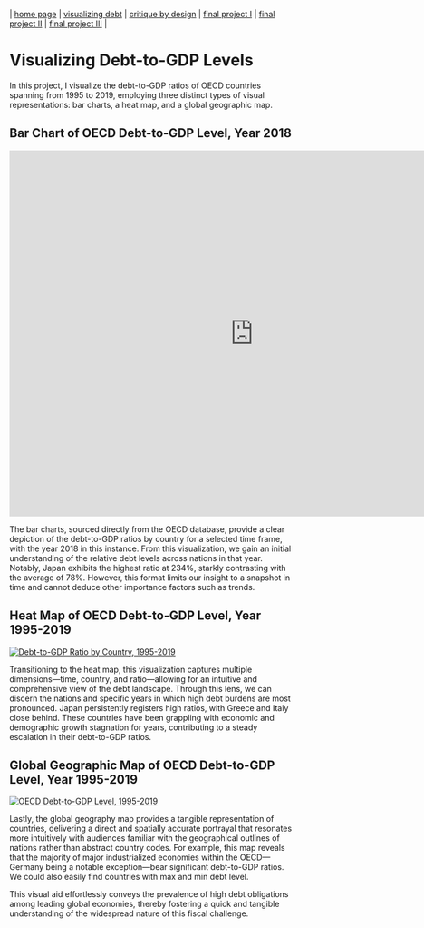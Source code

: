 | [home page](https://minkang20.github.io/tswd-portfolio-minkangl/) | [visualizing debt](visualizing-government-debt) | [critique by design](critique-by-design) | [final project I](final-project-part-one) | [final project II](final-project-part-two) | [final project III](final-project-part-three) |

# Visualizing Debt-to-GDP Levels

In this project, I visualize the debt-to-GDP ratios of OECD countries spanning from 1995 to 2019, employing three distinct types of visual representations: bar charts, a heat map, and a global geographic map.

## Bar Chart of OECD Debt-to-GDP Level, Year 2018
<iframe src="https://data.oecd.org/chart/7kqG" width="860" height="645" style="border: 0" mozallowfullscreen="true" webkitallowfullscreen="true" allowfullscreen="true"><a href="https://data.oecd.org/chart/7kqG" target="_blank">OECD Chart: General government debt, Total, % of GDP, Annual, 2018</a></iframe>

The bar charts, sourced directly from the OECD database, provide a clear depiction of the debt-to-GDP ratios by country for a selected time frame, with the year 2018 in this instance. From this visualization, we gain an initial understanding of the relative debt levels across nations in that year. Notably, Japan exhibits the highest ratio at 234%, starkly contrasting with the average of 78%. However, this format limits our insight to a snapshot in time and cannot deduce other importance factors such as trends. 

## Heat Map of OECD Debt-to-GDP Level, Year 1995-2019
<div class='tableauPlaceholder' id='viz1706564669101' style='position: relative'><noscript><a href='#'><img alt='Debt-to-GDP Ratio by Country, 1995-2019 ' src='https:&#47;&#47;public.tableau.com&#47;static&#47;images&#47;de&#47;debt-to-gdp&#47;Sheet1&#47;1_rss.png' style='border: none' /></a></noscript><object class='tableauViz'  style='display:none;'><param name='host_url' value='https%3A%2F%2Fpublic.tableau.com%2F' /> <param name='embed_code_version' value='3' /> <param name='site_root' value='' /><param name='name' value='debt-to-gdp&#47;Sheet1' /><param name='tabs' value='no' /><param name='toolbar' value='yes' /><param name='static_image' value='https:&#47;&#47;public.tableau.com&#47;static&#47;images&#47;de&#47;debt-to-gdp&#47;Sheet1&#47;1.png' /> <param name='animate_transition' value='yes' /><param name='display_static_image' value='yes' /><param name='display_spinner' value='yes' /><param name='display_overlay' value='yes' /><param name='display_count' value='yes' /><param name='language' value='en-US' /><param name='filter' value='publish=yes' /></object></div> 

<script type='text/javascript'>     
  var divElement = document.getElementById('viz1706564669101');                 
  var vizElement = divElement.getElementsByTagName('object')[0];
  vizElement.style.width='100%';vizElement.style.height=(divElement.offsetWidth*0.75)+'px';                 
  var scriptElement = document.createElement('script'); 
  scriptElement.src = 'https://public.tableau.com/javascripts/api/viz_v1.js';
  vizElement.parentNode.insertBefore(scriptElement, vizElement); 
</script>

Transitioning to the heat map, this visualization captures multiple dimensions—time, country, and ratio—allowing for an intuitive and comprehensive view of the debt landscape. Through this lens, we can discern the nations and specific years in which high debt burdens are most pronounced. Japan persistently registers high ratios, with Greece and Italy close behind. These countries have been grappling with economic and demographic growth stagnation for years, contributing to a steady escalation in their debt-to-GDP ratios.

## Global Geographic Map of OECD Debt-to-GDP Level, Year 1995-2019

<div class='tableauPlaceholder' id='viz1706577573607' style='position: relative'><noscript><a href='#'><img alt='OECD Debt-to-GDP Level, 1995-2019 ' src='https:&#47;&#47;public.tableau.com&#47;static&#47;images&#47;oe&#47;oecd-debt-to-gdp-map&#47;Sheet2&#47;1_rss.png' style='border: none' /></a></noscript><object class='tableauViz'  style='display:none;'><param name='host_url' value='https%3A%2F%2Fpublic.tableau.com%2F' /> <param name='embed_code_version' value='3' /> <param name='site_root' value='' /><param name='name' value='oecd-debt-to-gdp-map&#47;Sheet2' /><param name='tabs' value='no' /><param name='toolbar' value='yes' /><param name='static_image' value='https:&#47;&#47;public.tableau.com&#47;static&#47;images&#47;oe&#47;oecd-debt-to-gdp-map&#47;Sheet2&#47;1.png' /> <param name='animate_transition' value='yes' /><param name='display_static_image' value='yes' /><param name='display_spinner' value='yes' /><param name='display_overlay' value='yes' /><param name='display_count' value='yes' /><param name='language' value='en-US' /><param name='filter' value='publish=yes' /></object></div>     

<script type='text/javascript'>                    
  var divElement = document.getElementById('viz1706577573607');                    
  var vizElement = divElement.getElementsByTagName('object')[0];                    
  vizElement.style.width='100%';vizElement.style.height=(divElement.offsetWidth*0.75)+'px';                    
  var scriptElement = document.createElement('script');                    
  scriptElement.src = 'https://public.tableau.com/javascripts/api/viz_v1.js';                    
  vizElement.parentNode.insertBefore(scriptElement, vizElement);                
</script>

Lastly, the global geography map provides a tangible representation of countries, delivering a direct and spatially accurate portrayal that resonates more intuitively with audiences familiar with the geographical outlines of nations rather than abstract country codes. For example, this map reveals that the majority of major industrialized economies within the OECD—Germany being a notable exception—bear significant debt-to-GDP ratios. We could also easily find countries with max and min debt level. 

This visual aid effortlessly conveys the prevalence of high debt obligations among leading global economies, thereby fostering a quick and tangible understanding of the widespread nature of this fiscal challenge.
